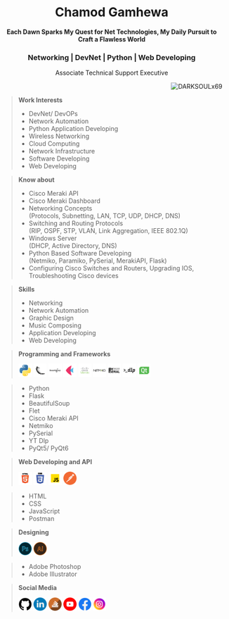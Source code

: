 <h1 align= center><b>Chamod Gamhewa</b></h1>
<p align= center><b>Each Dawn Sparks My Quest for Net Technologies, My Daily Pursuit to Craft a Flawless World</b></p>
<h3 align= center><b>Networking | DevNet | Python | Web Developing</b></h3>
<p align= center>Associate Technical Support Executive</p>

<p align="right"> <img src="https://komarev.com/ghpvc/?username=DARKSOULx69&label=Profile%20views&color=0e75b6&style=flat" alt="DARKSOULx69" /> </p>  

><b>Work Interests</b>  
>- DevNet/ DevOPs  
>- Network Automation
>- Python Application Developing
>- Wireless Networking
>- Cloud Computing
>- Network Infrastructure
>- Software Developing  
>- Web Developing

><b>Know about</b>
>- Cisco Meraki API
>- Cisco Meraki Dashboard
>- Networking Concepts  
(Protocols, Subnetting, LAN, TCP, UDP, DHCP, DNS)
>- Switching and Routing Protocols  
(RIP, OSPF, STP, VLAN, Link Aggregation, IEEE 802.1Q)
>- Windows Server  
(DHCP, Active Directory, DNS)
>- Python Based Software Developing  
(Netmiko, Paramiko, PySerial, MerakiAPI, Flask)
>- Configuring Cisco Switches and Routers, Upgrading IOS, Troubleshooting Cisco devices

><b>Skills</b>
>- Networking
>- Network Automation
>- Graphic Design
>- Music Composing
>- Application Developing
>- Web Developing


><b>Programming and Frameworks</b>  
>
><img src="assests\icons\softwares and frameworks\python.png" width=30 height= 30 alt= "Python">
><img src="assests\icons\softwares and frameworks\flask.png" width=30 height= 30 alt= "Flask">
><img src="assests\icons\softwares and frameworks\beautifulsoup.png" width=30 height= 30 alt= "BeautifulSoup">
><img src="assests\icons\softwares and frameworks\flet.png" width=30 height= 30 alt= "Flet">
><img src="assests\icons\softwares and frameworks\meraki.png" width=30 height= 30 alt= "Cisco Meraki">
><img src="assests\icons\softwares and frameworks\netmiko.png" width=30 height= 30 alt= "Netmiko">
><img src="assests\icons\softwares and frameworks\pyserial.png" width=30 height= 30 alt= "PySerial">
><img src="assests\icons\softwares and frameworks\ytdlp.png" width=30 height= 30 alt= "YT Dlp">
><img src="assests\icons\softwares and frameworks\qt.png" width=30 height= 30 alt= "PyQt">  

>- Python
>- Flask
>- BeautifulSoup
>- Flet
>- Cisco Meraki API
>- Netmiko
>- PySerial
>- YT Dlp
>- PyQt5/ PyQt6

><b>Web Developing and API</b>  
>
><img src="assests\icons\softwares and frameworks\html.png" width=30 height= 30 alt= "HTML">
><img src="assests\icons\softwares and frameworks\css.png" width=30 height= 30 alt= "CSS">
><img src="assests\icons\softwares and frameworks\js.png" width=30 height= 30 alt= "JS">
><img src="assests\icons\softwares and frameworks\postman.png" width= 30 height= 30>  

>- HTML
>- CSS
>- JavaScript
>- Postman

><b>Designing</b>  
>
><img src="assests\icons\softwares and frameworks\photoshop.png" width=30 height= 30 alt= "Photoshop">
><img src="assests\icons\softwares and frameworks\illustrator.png" width=30 height= 30 alt= "Illustrator">  

>- Adobe Photoshop
>- Adobe Illustrator

><b>Social Media</b>
>
> <a href= "https://github.com/DARKSOULx69"><img src="assests\icons\social media\github.png" width= 30, height= 30 alt= "Github"></a>
<a href= "https://lk.linkedin.com/in/chamod-gamhewa-25b736257"><img src="assests\icons\social media\lnkedin.png" width= 30, height= 30 alt= "Linkedin"></a>
<a href= ""><img src="assests\icons\social media\stackoverflow.png" width=30 height= 30 alt= "Stackoverflow"></a>
<a href= ""><img src="assests\icons\social media\youtube.png" width=30 height= 30 alt= "Youtube"></a>
<a href= ""><img src="assests\icons\social media\facebook.png" width=30 height= 30 alt= "Facebook"></a>
<a href= ""><img src="assests\icons\social media\instagram.png" width=30 height= 30 alt= "Instagram"></a>